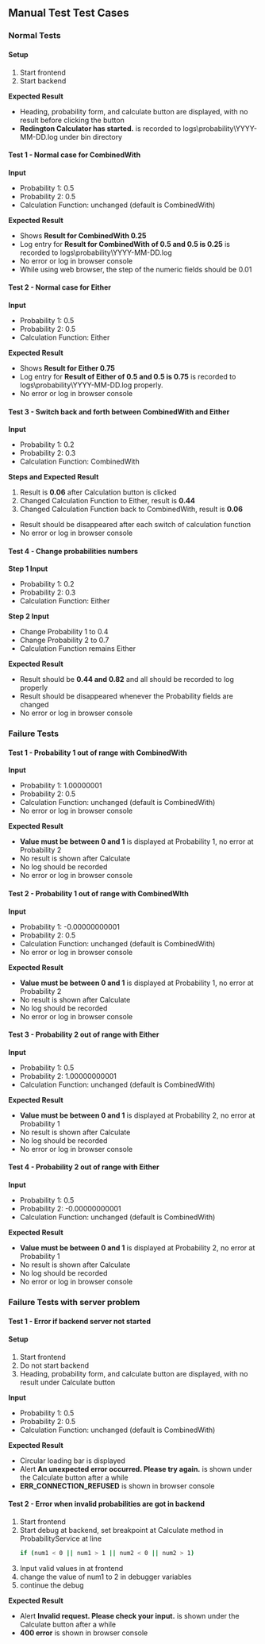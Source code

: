 ## Manual Test Test Cases

### Normal Tests

#### Setup
1. Start frontend
2. Start backend

**Expected Result**
- Heading, probability form, and calculate button are displayed, with no result before clicking the button
- **Redington Calculator has started.** is recorded to logs\probability\YYYY-MM-DD.log under bin directory

#### Test 1 - Normal case for CombinedWith
**Input**
- Probability 1: 0.5
- Probability 2: 0.5
- Calculation Function: unchanged (default is CombinedWith)

**Expected Result**
- Shows **Result for CombinedWith 0.25**
- Log entry for **Result for CombinedWith of 0.5 and 0.5 is 0.25** is recorded to logs\probability\YYYY-MM-DD.log
- No error or log in browser console
- While using web browser, the step of the numeric fields should be 0.01

#### Test 2 - Normal case for Either
**Input**
- Probability 1: 0.5
- Probability 2: 0.5
- Calculation Function: Either

**Expected Result**
- Shows **Result for Either 0.75**
- Log entry for **Result of Either of 0.5 and 0.5 is 0.75** is recorded to logs\probability\YYYY-MM-DD.log properly.
- No error or log in browser console

#### Test 3 - Switch back and forth between CombinedWith and Either
**Input**
- Probability 1: 0.2
- Probability 2: 0.3
- Calculation Function: CombinedWith

**Steps and Expected Result**
1. Result is **0.06** after Calculation button is clicked
2. Changed Calculation Function to Either, result is **0.44** 
3. Changed Calculation Function back to CombinedWith, result is **0.06**

- Result should be disappeared after each switch of calculation function
- No error or log in browser console

#### Test 4 - Change probabilities numbers

**Step 1 Input**
- Probability 1: 0.2
- Probability 2: 0.3
- Calculation Function: Either

**Step 2 Input**
- Change Probability 1 to 0.4
- Change Probability 2 to 0.7
- Calculation Function remains Either

**Expected Result**
- Result should be **0.44 and 0.82** and all should be recorded to log properly
- Result should be disappeared whenever the Probability fields are changed
- No error or log in browser console

### Failure Tests

#### Test 1 - Probability 1 out of range with CombinedWith
**Input**
- Probability 1: 1.00000001
- Probability 2: 0.5
- Calculation Function: unchanged (default is CombinedWith)
- No error or log in browser console

**Expected Result**
- **Value must be between 0 and 1** is displayed at Probability 1, no error at Probability 2
- No result is shown after Calculate
- No log should be recorded
- No error or log in browser console

#### Test 2 - Probability 1 out of range with CombinedWIth
**Input**
- Probability 1: -0.00000000001
- Probability 2: 0.5
- Calculation Function: unchanged (default is CombinedWith)
- No error or log in browser console

**Expected Result**
- **Value must be between 0 and 1** is displayed at Probability 1, no error at Probability 2
- No result is shown after Calculate
- No log should be recorded
- No error or log in browser console

#### Test 3 - Probability 2 out of range with Either
**Input**
- Probability 1: 0.5
- Probability 2: 1.00000000001
- Calculation Function: unchanged (default is CombinedWith)

**Expected Result**
- **Value must be between 0 and 1** is displayed at Probability 2, no error at Probability 1
- No result is shown after Calculate
- No log should be recorded
- No error or log in browser console

#### Test 4 - Probability 2 out of range with Either
**Input**
- Probability 1: 0.5
- Probability 2: -0.00000000001
- Calculation Function: unchanged (default is CombinedWith)

**Expected Result**
- **Value must be between 0 and 1** is displayed at Probability 2, no error at Probability 1
- No result is shown after Calculate
- No log should be recorded
- No error or log in browser console

### Failure Tests with server problem

#### Test 1 - Error if backend server not started
#### Setup
1. Start frontend
2. Do not start backend
3. Heading, probability form, and calculate button are displayed, with no result under Calculate button

**Input**
- Probability 1: 0.5
- Probability 2: 0.5
- Calculation Function: unchanged (default is CombinedWith)

**Expected Result**
- Circular loading bar is displayed
- Alert **An unexpected error occurred. Please try again.** is shown under the Calculate button after a while
- **ERR_CONNECTION_REFUSED** is shown in browser console 

#### Test 2 - Error when invalid probabilities are got in backend
1. Start frontend
2. Start debug at backend, set breakpoint at Calculate method in ProbabilityService at line 
    ```bash
    if (num1 < 0 || num1 > 1 || num2 < 0 || num2 > 1)
    ```
3. Input valid values in at frontend
4. change the value of num1 to 2 in debugger variables
5. continue the debug

**Expected Result**
- Alert **Invalid request. Please check your input.** is shown under the Calculate button after a while
- **400 error** is shown in browser console